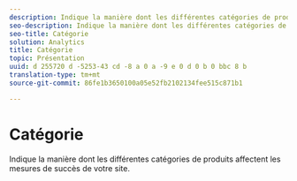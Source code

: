 ```yaml
---
description: Indique la manière dont les différentes catégories de produits affectent les mesures de succès de votre site.
seo-description: Indique la manière dont les différentes catégories de produits affectent les mesures de succès de votre site.
seo-title: Catégorie
solution: Analytics
title: Catégorie
topic: Présentation
uuid: d 255720 d -5253-43 cd -8 a 0 a -9 e 0 d 0 b 0 bbc 8 b
translation-type: tm+mt
source-git-commit: 86fe1b3650100a05e52fb2102134fee515c871b1

---
```



# Catégorie

Indique la manière dont les différentes catégories de produits affectent les mesures de succès de votre site.

